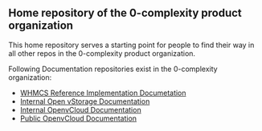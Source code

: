 ## Home repository of the 0-complexity product organization

This home repository serves a starting point for people to find their way in all other repos in the 0-complexity product organization.

Following Documentation repositories exist in the 0-complexity organization:

- [WHMCS Reference Implementation Documetation](https://github.com/0-complexity/doc_whmcs_reference_implementation)
- [Internal Open vStorage Documentation](https://github.com/0-complexity/doc_openvstorage_internal)
- [Internal OpenvCloud Documentation](https://github.com/0-complexity/doc_openvcloud_internal)
- [Public OpenvCloud Documentation](https://github.com/0-complexity/doc_openvcloud_public)
